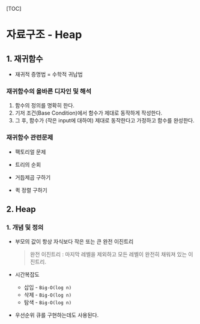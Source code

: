 [TOC]

# 자료구조 - Heap

## 1. 재귀함수

* 재귀적 증명법 = 수학적 귀납법

### 재귀함수의 올바른 디자인 및 해석

1. 함수의 정의를 명확히 한다.
2. 기저 조건(Base Condition)에서 함수가 제대로 동작하게 작성한다.
3. 그 후, 함수가 (작은 input에 대하여) 제대로 동작한다고 가정하고 함수를 완성한다.

### 재귀함수 관련문제

* 팩토리얼 문제

* 트리의 순회

* 거듭제곱 구하기

* 퀵 정렬 구하기

  

## 2. Heap

### 1. 개념 및 정의

* 부모의 값이 항상 자식보다 작은 또는 큰 완전 이진트리

  > 완전 이진트리 : 마지막 레벨을 제외하고 모든 레벨이 완전히 채워져 있는 이진트리.

* 시간복잡도

  * 삽입 - `Big-O(log n)`
  * 삭제 - `Big-O(log n)`
  * 탐색 - `Big-O(log n)`

* 우선순위 큐를 구현하는데도 사용된다.